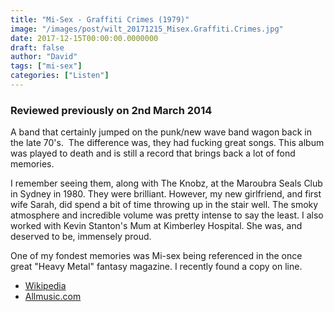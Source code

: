 ```yaml
---
title: "Mi-Sex - Graffiti Crimes (1979)"
image: "/images/post/wilt_20171215_Misex.Graffiti.Crimes.jpg"
date: 2017-12-15T00:00:00.0000000
draft: false
author: "David"
tags: ["mi-sex"]
categories: ["Listen"]
---
```

### Reviewed previously on 2nd March 2014

 A band that certainly jumped on the punk/new wave band wagon back in the late 70's.  The difference was, they had fucking great songs. This album was played to death and is still a record that brings back a lot of fond memories.

 I remember seeing them, along with The Knobz, at the Maroubra Seals Club in Sydney in 1980. They were brilliant. However, my new girlfriend, and first wife Sarah, did spend a bit of time throwing up in the stair well. The smoky atmosphere and incredible volume was pretty intense to say the least. I also worked with Kevin Stanton's Mum at Kimberley Hospital. She was, and deserved to be, immensely proud. 

 One of my fondest memories was Mi-sex being referenced in the once great "Heavy Metal" fantasy magazine. I recently found a copy on line.

-  [Wikipedia](http://en.wikipedia.org/wiki/Mi-Sex)
-  [Allmusic.com](http://www.allmusic.com/artist/mi-sex-mn0000883983/)